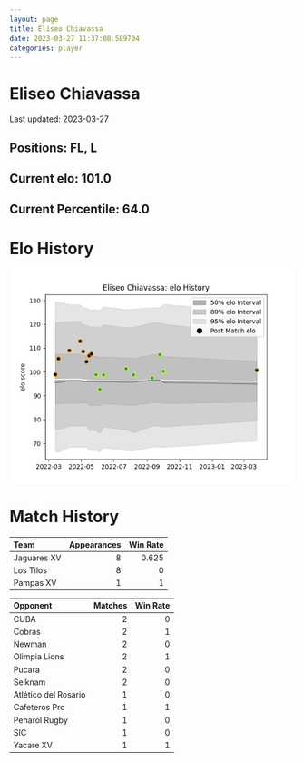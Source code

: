 ```yaml
---  
layout: page  
title: Eliseo Chiavassa  
date: 2023-03-27 11:37:08.589704  
categories: player  
---
```

# Eliseo Chiavassa


Last updated: 2023-03-27
## Positions: FL, L

## Current elo: 101.0

## Current Percentile: 64.0

# Elo History


![elo history](history_EliseoChiavassa.png)
# Match History


| Team        |   Appearances |   Win Rate |
|:------------|--------------:|-----------:|
| Jaguares XV |             8 |      0.625 |
| Los Tilos   |             8 |      0     |
| Pampas XV   |             1 |      1     |

| Opponent             |   Matches |   Win Rate |
|:---------------------|----------:|-----------:|
| CUBA                 |         2 |          0 |
| Cobras               |         2 |          1 |
| Newman               |         2 |          0 |
| Olimpia Lions        |         2 |          1 |
| Pucara               |         2 |          0 |
| Selknam              |         2 |          0 |
| Atlético del Rosario |         1 |          0 |
| Cafeteros Pro        |         1 |          1 |
| Penarol Rugby        |         1 |          0 |
| SIC                  |         1 |          0 |
| Yacare XV            |         1 |          1 |